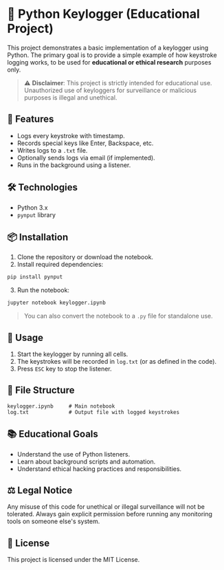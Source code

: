 # 🔑 Python Keylogger (Educational Project)

This project demonstrates a basic implementation of a keylogger using Python. The primary goal is to provide a simple example of how keystroke logging works, to be used for **educational or ethical research** purposes only.

> ⚠️ **Disclaimer**: This project is strictly intended for educational use. Unauthorized use of keyloggers for surveillance or malicious purposes is illegal and unethical.

## 🧠 Features

- Logs every keystroke with timestamp.
- Records special keys like Enter, Backspace, etc.
- Writes logs to a `.txt` file.
- Optionally sends logs via email (if implemented).
- Runs in the background using a listener.

## 🛠️ Technologies

- Python 3.x
- `pynput` library

## 📦 Installation

1. Clone the repository or download the notebook.
2. Install required dependencies:

```bash
pip install pynput
```

3. Run the notebook:

```bash
jupyter notebook keylogger.ipynb
```

> You can also convert the notebook to a `.py` file for standalone use.

## 🧪 Usage

1. Start the keylogger by running all cells.
2. The keystrokes will be recorded in `log.txt` (or as defined in the code).
3. Press `ESC` key to stop the listener.

## 📁 File Structure

```
keylogger.ipynb     # Main notebook
log.txt             # Output file with logged keystrokes
```

## 📚 Educational Goals

- Understand the use of Python listeners.
- Learn about background scripts and automation.
- Understand ethical hacking practices and responsibilities.

## ⚖️ Legal Notice

Any misuse of this code for unethical or illegal surveillance will not be tolerated. Always gain explicit permission before running any monitoring tools on someone else's system.

## 📜 License

This project is licensed under the MIT License.
```

